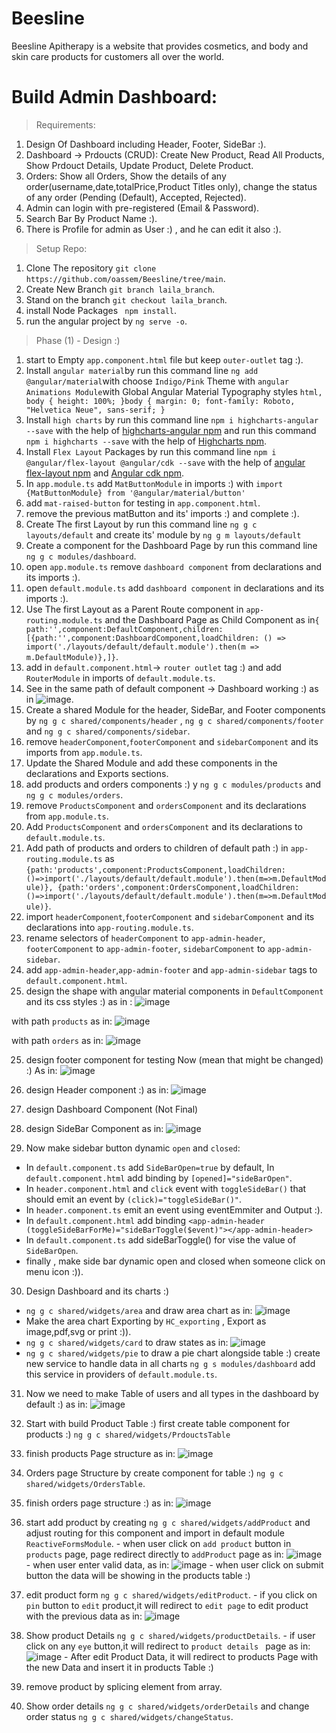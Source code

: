 # Beesline
Beesline Apitherapy is a website that provides cosmetics, and body and skin care products for customers all over the world.

# Build Admin Dashboard:

> Requirements:
 1. Design Of Dashboard including Header, Footer, SideBar :).
 2. Dashboard -> Prdoucts (CRUD): Create New Product, Read All Products, Show Prdouct Details, Update Product, Delete Product.
 3. Orders: Show all Orders, Show the details of any order(username,date,totalPrice,Product Titles only), change the status of any order (Pending (Default), Accepted, Rejected).
 4. Admin can login with pre-registered (Email & Password).
 5. Search Bar By Product Name :).
 6. There is Profile for admin as User :) , and he can edit it also :).
 
> Setup Repo:
 1. Clone The repository `git clone https://github.com/oassem/Beesline/tree/main`.
 2. Create New Branch `git branch laila_branch`.
 3. Stand on the branch `git checkout laila_branch`.
 4. install Node Packages ` npm install`.
 5. run the angular project by `ng serve -o`.
 
> Phase (1) - Design :)
  1. start to Empty `app.component.html` file but keep `outer-outlet` tag :).
  2. Install `angular material`by run this command line `ng add @angular/material`with choose `Indigo/Pink` Theme with `angular Animations Module`with Global Angular Material Typography styles `html, body { height: 100%; }body { margin: 0; font-family: Roboto, "Helvetica Neue", sans-serif; }`
  3. Install `high charts` by run this command line `npm i highcharts-angular --save` with the help of [highcharts-angular npm](https://www.npmjs.com/package/highcharts-angular) and run this command `npm i highcharts --save` with the help of [Highcharts npm](https://www.npmjs.com/package/highcharts).
  4. Install `Flex Layout` Packages by run this command line `npm i @angular/flex-layout @angular/cdk --save` with the help of [angular flex-layout npm](https://www.npmjs.com/package/@angular/flex-layout) and [Angular cdk npm](https://www.npmjs.com/package/@angular/cdk).
  5. In `app.module.ts` add `MatButtonModule` in imports :) with `import {MatButtonModule} from '@angular/material/button'`
  6. add `mat-raised-button` for testing in `app.component.html`.
  7. remove the previous matButton and its' imports :) and complete :).
  8. Create The first Layout by run this command line `ng g c layouts/default` and create its' module by `ng g m layouts/default`
  9. Create a component for the Dashboard Page by run this command line `ng g c modules/dashboard`.
  10. open `app.module.ts` remove `dashboard component` from declarations and its imports :).
  11. open `default.module.ts` add `dashboard component` in declarations and its imports :).
  12. Use The first Layout as a Parent Route component in `app-routing.module.ts` and the Dashboard Page as Child Component as in`{ path:'',component:DefaultComponent,children:[{path:'',component:DashboardComponent,loadChildren: () => import('./layouts/default/default.module').then(m => m.DefaultModule)},]}`.
  13. add in `default.component.html`-> `router outlet` tag :) and add `RouterModule` in imports of `default.module.ts`.
  14. See in the same path of default component -> Dashboard working :) as in ![image](src/assets/dashboardWorking.jpg).
  15. Create a shared Module for the header, SideBar, and Footer components by `ng g c shared/components/header` , `ng g c shared/components/footer` and `ng g c shared/components/sidebar`.
  16. remove `headerComponent`,`footerComponent` and `sidebarComponent` and its imports from `app.module.ts`.
  16. Update the Shared Module and add these components in the declarations and Exports sections.
  17. add products and orders components :) y `ng g c modules/products` and `ng g c modules/orders`.
  18. remove `ProductsComponent` and `ordersComponent` and its declarations from `app.module.ts`.
  19. Add `ProductsComponent` and `ordersComponent` and its declarations to `default.module.ts`.
  20. Add path of products and orders to children of default path :) in `app-routing.module.ts` as  `{path:'products',component:ProductsComponent,loadChildren:()=>import('./layouts/default/default.module').then(m=>m.DefaultModule)}, {path:'orders',component:OrdersComponent,loadChildren:()=>import('./layouts/default/default.module').then(m=>m.DefaultModule)}`.
  21. import `headerComponent`,`footerComponent` and `sidebarComponent` and its declarations into `app-routing.module.ts`.
  22. rename selectors of `headerComponent` to `app-admin-header`, `footerComponent` to `app-admin-footer`, `sidebarComponent` to `app-admin-sidebar`.
  23. add `app-admin-header`,`app-admin-footer` and `app-admin-sidebar` tags to `default.component.html`.
  24. design the shape with angular material components in `DefaultComponent` and its css styles :) as in : 
   ![image](src/assets/structureofDefaultComponent.png)

   with path `products` as in:
   ![image](src/assets/structureofDefaultComponentWithPathProducts.png)

   with path `orders` as in:
   ![image](src/assets/structureofDefaultComponentWithPathOrders.png)
  
  25. design footer component for testing Now (mean that might be changed) :) As in:
   ![image](src/assets/DesignFooter.png)

  26. design Header component :) as in:
   ![image](src/assets/HeaderStructure.png)

  27. design Dashboard Component (Not Final) 
 
  28. design SideBar Component as in: 
   ![image](src/assets/SideBarDesignWithDashboard.png)

  29. Now make sidebar button dynamic `open` and `closed`: 
   - In `default.component.ts` add `SideBarOpen=true` by default, In `default.component.html` add binding  by `[opened]="sideBarOpen"`.
   - In `header.component.html` and `click` event with `toggleSideBar()` that should emit an event by `(click)="toggleSideBar()"`.
   - In `header.component.ts` emit an event using eventEmmiter and Output :).
   - In `default.component.html` add binding `<app-admin-header (toggleSideBarForMe)="sideBarToggle($event)"></app-admin-header>`
   - In `default.component.ts` add sideBarToggle() for vise the value of `SideBarOpen`.
   - finally , make side bar dynamic open and closed when someone click on menu icon :)).
 
 30. Design Dashboard and its charts :) 
   - `ng g c shared/widgets/area` and draw area chart as in:
     ![image](src/assets/AreaCharts.png)
   - Make the area chart Exporting by `HC_exporting` , Export as image,pdf,svg or print :)).
   - `ng g c shared/widgets/card` to draw states as in:
     ![image](src/assets/StatsCards.png)
   - `ng g c shared/widgets/pie` to draw a pie chart alongside table :) create new service to handle data in all charts `ng g s modules/dashboard` add this service in providers of `default.module.ts`.
    
  31. Now we need to make Table of users and all types in the dashboard by default :) as in: 
    ![image](./src/assets/DashboardFinish.png)
  
  32. Start with build Product Table :) first create table component for products :) `ng g c shared/widgets/PrdouctsTable`

  33. finish products Page structure as in:
   ![image](./src/assets/ProductsPage.png)

  34. Orders page Structure by create component for table :) `ng g c shared/widgets/OrdersTable`.

  35. finish orders page structure :)  as in:
   ![image](./src/assets/OrdersStructure.png)

  36. start add product by creating `ng g c shared/widgets/addProduct` and adjust routing for this component and import in default module `ReactiveFormsModule`.
    - when user click on `add product` button in `products` page, page redirect directly to `addProduct` page as in:
    ![image](./src/assets/AddProductPage.jpg)
    - when user enter valid data, as in: 
    ![image](./src/assets/AddProductValidData.jpg)
    - when user click on submit button the data will be showing in the products table :)

  37. edit product form `ng g c shared/widgets/editProduct`.
    - if you click on `pin` button to `edit` product,it will redirect to `edit page` to edit product with the previous data as in:
     ![image](./src/assets/editProductwithThePreviousValue.jpg)
    

  38. Show product Details `ng g c shared/widgets/productDetails`.
    - if user click on any `eye` button,it will redirect to `product details ` page as in:
     ![image](./src/assets/ProductDetailsPage.jpg)
    - After edit Product Data, it will redirect to products Page with the new Data and insert it in products Table :)

  39. remove product by splicing element from array.

  40. Show order details `ng g c shared/widgets/orderDetails` and change order status `ng g c shared/widgets/changeStatus`.



 

